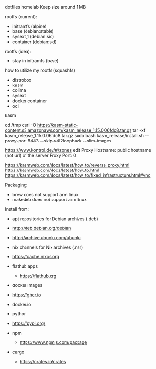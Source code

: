 dotfiles
homelab
Keep size around 1 MB

rootfs (current):
 - initramfs (alpine)
 - base (debian:stable)
 - sysext_1 (debian:sid)
 - container (debian:sid)

rootfs (idea):
 - stay in initramfs (base)

how to utilize my rootfs (squashfs)
 - distrobox
 - kasm
 - colima
 - sysext
 - docker container
 - oci

kasm

cd /tmp
curl -O https://kasm-static-content.s3.amazonaws.com/kasm_release_1.15.0.06fdc8.tar.gz
tar -xf kasm_release_1.15.0.06fdc8.tar.gz
sudo bash kasm_release/install.sh --proxy-port 8443 --skip-v4l2loopback --slim-images

https://www.kontrol.dev/#/zones
edit
Proxy Hostname: public hostname (not url) of the server
Proxy Port: 0

https://kasmweb.com/docs/latest/how_to/reverse_proxy.html
https://kasmweb.com/docs/latest/how_to.html
https://kasmweb.com/docs/latest/how_to/fixed_infrastructure.html#vnc


Packaging:
 - brew does not support arm linux
 - makedeb does not support arm linux

Install from:
 - apt repositories for Debian archives (.deb)
  - http://deb.debian.org/debian
  - http://archive.ubuntu.com/ubuntu

 - nix channels for Nix archives (.nar)
  - https://cache.nixos.org

 - flathub apps
   - https://flathub.org

 - docker images
  - https://ghcr.io
  - docker.io

 - python
  - https://pypi.org/

 - npm
   - https://www.npmjs.com/package

 - cargo
   - https://crates.io/crates
